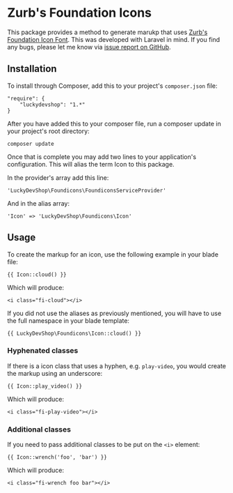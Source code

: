 # Zurb's Foundation Icons

This package provides a method to generate marukp that uses [Zurb's Foundation Icon Font](http://zurb.com/playground/foundation-icon-fonts-3). This was developed with Laravel in mind. If you find any bugs, please let me know via [issue report on GitHub](https://github.com/luckydevshop/foundicons/issues).

## Installation

To install through Composer, add this to your project's `composer.json` file:

    "require": {
        "luckydevshop": "1.*"
    }

After you have added this to your composer file, run a composer update in your project's root directory:

    composer update

Once that is complete you may  add two lines to your application's configuration. This will alias the term Icon to this package.

In the provider's array add this line:

    'LuckyDevShop\Foundicons\FoundiconsServiceProvider'

And in the alias array:

    'Icon' => 'LuckyDevShop\Foundicons\Icon'

## Usage

To create the markup for an icon, use the following example in your blade file:

    {{ Icon::cloud() }}

Which will produce:

    <i class="fi-cloud"></i>

If you did not use the aliases as previously mentioned, you will have to use the full namespace in your blade template:

    {{ LuckyDevShop\Foundicons\Icon::cloud() }}

### Hyphenated classes

If there is a icon class that uses a hyphen, e.g. `play-video`, you would create the markup using an underscore:

    {{ Icon::play_video() }}

Which will produce:

    <i class="fi-play-video"></i>

### Additional classes

If you need to pass additional classes to be put on the `<i>` element:

    {{ Icon::wrench('foo', 'bar') }}

Which will produce:

    <i class="fi-wrench foo bar"></i>


